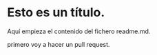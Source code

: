 # Esto es un título.

Aquí empieza el contenido del fichero readme.md.

primero voy a hacer un pull request.
